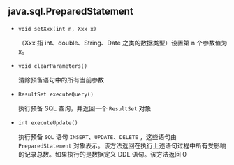 ## java.sql.PreparedStatement

* `void setXxx(int n, Xxx x)`

  （Xxx 指 int、double、String、Date 之类的数据类型）设置第 n 个参数值为 x。

* `void clearParameters()`

  清除预备语句中的所有当前参数

* `ResultSet executeQuery()`

  执行预备 SQL 查询，并返回一个 `ResultSet` 对象

* `int executeUpdate()`

  执行预备 `SQL` 语句 `INSERT`、`UPDATE`、`DELETE` ，这些语句由  `PreparedStatement` 对象表示。该方法返回在执行上述语句过程中所有受影响的记录总数。如果执行的是数据定义 DDL 语句。该方法返回 0

  

